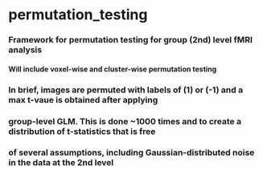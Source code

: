 # permutation_testing

### Framework for permutation testing for group (2nd) level fMRI analysis 
#### Will include voxel-wise and cluster-wise permutation testing 

### In brief, images are permuted with labels of (1) or (-1) and a max t-vaue is obtained after applying
###  group-level GLM. This is done ~1000 times and to create a distribution of t-statistics that is free 
###  of several assumptions, including Gaussian-distributed noise in the data at the 2nd level 
